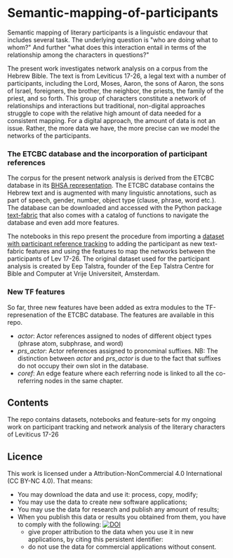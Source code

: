 # Semantic-mapping-of-participants
Semantic mapping of literary participants is a linguistic endavour that includes several task. The underlying question is "who are doing what to whom?" And further "what does this interaction entail in terms of the relationship among the characters in questions?"

The present work investigates network analysis on a corpus from the Hebrew Bible. The text is from Leviticus 17-26, a legal text with a number of participants, including the Lord, Moses, Aaron, the sons of Aaron, the sons of Israel, foreigners, the brother, the neighbor, the priests, the family of the priest, and so forth. This group of characters constitute a network of relationships and interactions but traditional, non-digital approaches struggle to cope with the relative high amount of data needed for a consistent mapping. For a digital approach, the amount of data is not an issue. Rather, the more data we have, the more precise can we model the networks of the participants.

### The ETCBC database and the incorporation of participant references
The corpus for the present network analysis is derived from the ETCBC database in its [BHSA representation](https://github.com/ETCBC/bhsa). The ETCBC database contains the Hebrew text and is augmented with many linguistic annotations, such as part of speech, gender, number, object type (clause, phrase, word etc.). The database can be downloaded and accessed with the Python package [text-fabric](https://dans-labs.github.io/text-fabric/) that also comes with a catalog of functions to navigate the database and even add more features.

The notebooks in this repo present the procedure from importing a [dataset with participant reference tracking](https://github.com/ch-jensen/Talstra-participant-tracking) to adding the participant as new text-fabric features and using the features to map the networks between the participants of Lev 17-26. The original dataset used for the participant analysis is created by Eep Talstra, founder of the Eep Talstra Centre for Bible and Computer at Vrije Universiteit, Amsterdam.

### New TF features
So far, three new features have been added as extra modules to the TF-represenation of the ETCBC database. The features are available in this repo.
* *actor*: Actor references assigned to nodes of different object types (phrase atom, subphrase, and word)
* *prs_actor*: Actor references assigned to pronominal suffixes. NB: The distinction between *actor* and *prs_actor* is due to the fact that suffixes do not occupy their own slot in the database.
* *coref*: An edge feature where each referring node is linked to all the co-referring nodes in the same chapter.

## Contents
The repo contains datasets, notebooks and feature-sets for my ongoing work on participant tracking and network analysis of the literary characters of Leviticus 17-26

## Licence
This work is licensed under a Attribution-NonCommercial 4.0 International (CC BY-NC 4.0). That means:

* You may download the data and use it: process, copy, modify;
* You may use the data to create new software applications;
* You may use the data for research and publish any amount of results;
* When you publish this data or results you obtained from them, you have to comply with the following: [![DOI](https://zenodo.org/badge/156556830.svg)](https://zenodo.org/badge/latestdoi/156556830)
  * give proper attribution to the data when you use it in new applications, by citing this persistent identifier:
  * do not use the data for commercial applications without consent.
